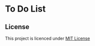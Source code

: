 # To Do List


## License
This project is licenced under [MIT License](https://choosealicense.com/licenses/mit/)